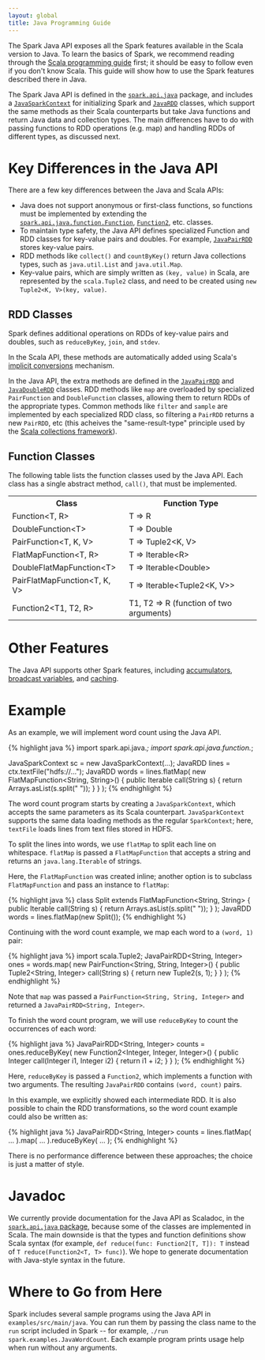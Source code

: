 ```yaml
---
layout: global
title: Java Programming Guide
---
```


The Spark Java API exposes all the Spark features available in the Scala version to Java.
To learn the basics of Spark, we recommend reading through the
[Scala programming guide](scala-programming-guide.html) first; it should be
easy to follow even if you don't know Scala.
This guide will show how to use the Spark features described there in Java.

The Spark Java API is defined in the
[`spark.api.java`](api/core/index.html#spark.api.java.package) package, and includes
a [`JavaSparkContext`](api/core/index.html#spark.api.java.JavaSparkContext) for
initializing Spark and [`JavaRDD`](api/core/index.html#spark.api.java.JavaRDD) classes,
which support the same methods as their Scala counterparts but take Java functions and return
Java data and collection types. The main differences have to do with passing functions to RDD
operations (e.g. map) and handling RDDs of different types, as discussed next.

# Key Differences in the Java API

There are a few key differences between the Java and Scala APIs:

* Java does not support anonymous or first-class functions, so functions must
  be implemented by extending the
  [`spark.api.java.function.Function`](api/core/index.html#spark.api.java.function.Function),
  [`Function2`](api/core/index.html#spark.api.java.function.Function2), etc.
  classes.
* To maintain type safety, the Java API defines specialized Function and RDD
  classes for key-value pairs and doubles. For example, 
  [`JavaPairRDD`](api/core/index.html#spark.api.java.JavaPairRDD)
  stores key-value pairs.
* RDD methods like `collect()` and `countByKey()` return Java collections types,
  such as `java.util.List` and `java.util.Map`.
* Key-value pairs, which are simply written as `(key, value)` in Scala, are represented
  by the `scala.Tuple2` class, and need to be created using `new Tuple2<K, V>(key, value)`.

## RDD Classes

Spark defines additional operations on RDDs of key-value pairs and doubles, such
as `reduceByKey`, `join`, and `stdev`.

In the Scala API, these methods are automatically added using Scala's
[implicit conversions](http://www.scala-lang.org/node/130) mechanism.

In the Java API, the extra methods are defined in the
[`JavaPairRDD`](api/core/index.html#spark.api.java.JavaPairRDD)
and [`JavaDoubleRDD`](api/core/index.html#spark.api.java.JavaDoubleRDD)
classes.  RDD methods like `map` are overloaded by specialized `PairFunction`
and `DoubleFunction` classes, allowing them to return RDDs of the appropriate
types.  Common methods like `filter` and `sample` are implemented by
each specialized RDD class, so filtering a `PairRDD` returns a new `PairRDD`,
etc (this acheives the "same-result-type" principle used by the [Scala collections
framework](http://docs.scala-lang.org/overviews/core/architecture-of-scala-collections.html)).

## Function Classes

The following table lists the function classes used by the Java API.  Each
class has a single abstract method, `call()`, that must be implemented.

<table class="table">
<tr><th>Class</th><th>Function Type</th></tr>

<tr><td>Function&lt;T, R&gt;</td><td>T =&gt; R </td></tr>
<tr><td>DoubleFunction&lt;T&gt;</td><td>T =&gt; Double </td></tr>
<tr><td>PairFunction&lt;T, K, V&gt;</td><td>T =&gt; Tuple2&lt;K, V&gt; </td></tr>

<tr><td>FlatMapFunction&lt;T, R&gt;</td><td>T =&gt; Iterable&lt;R&gt; </td></tr>
<tr><td>DoubleFlatMapFunction&lt;T&gt;</td><td>T =&gt; Iterable&lt;Double&gt; </td></tr>
<tr><td>PairFlatMapFunction&lt;T, K, V&gt;</td><td>T =&gt; Iterable&lt;Tuple2&lt;K, V&gt;&gt; </td></tr>

<tr><td>Function2&lt;T1, T2, R&gt;</td><td>T1, T2 =&gt; R (function of two arguments)</td></tr>
</table>


# Other Features

The Java API supports other Spark features, including
[accumulators](scala-programming-guide.html#accumulators),
[broadcast variables](scala-programming-guide.html#broadcast-variables), and
[caching](scala-programming-guide.html#rdd-persistence).


# Example

As an example, we will implement word count using the Java API.

{% highlight java %}
import spark.api.java.*;
import spark.api.java.function.*;

JavaSparkContext sc = new JavaSparkContext(...);
JavaRDD<String> lines = ctx.textFile("hdfs://...");
JavaRDD<String> words = lines.flatMap(
  new FlatMapFunction<String, String>() {
    public Iterable<String> call(String s) {
      return Arrays.asList(s.split(" "));
    }
  }
);
{% endhighlight %}

The word count program starts by creating a `JavaSparkContext`, which accepts
the same parameters as its Scala counterpart.  `JavaSparkContext` supports the
same data loading methods as the regular `SparkContext`; here, `textFile`
loads lines from text files stored in HDFS.

To split the lines into words, we use `flatMap` to split each line on
whitespace.  `flatMap` is passed a `FlatMapFunction` that accepts a string and
returns an `java.lang.Iterable` of strings.

Here, the `FlatMapFunction` was created inline; another option is to subclass
`FlatMapFunction` and pass an instance to `flatMap`:

{% highlight java %}
class Split extends FlatMapFunction<String, String> {
  public Iterable<String> call(String s) {
    return Arrays.asList(s.split(" "));
  }
);
JavaRDD<String> words = lines.flatMap(new Split());
{% endhighlight %}

Continuing with the word count example, we map each word to a `(word, 1)` pair:

{% highlight java %}
import scala.Tuple2;
JavaPairRDD<String, Integer> ones = words.map(
  new PairFunction<String, String, Integer>() {
    public Tuple2<String, Integer> call(String s) {
      return new Tuple2(s, 1);
    }
  }
);
{% endhighlight %}

Note that `map` was passed a `PairFunction<String, String, Integer>` and
returned a `JavaPairRDD<String, Integer>`.

To finish the word count program, we will use `reduceByKey` to count the
occurrences of each word:

{% highlight java %}
JavaPairRDD<String, Integer> counts = ones.reduceByKey(
  new Function2<Integer, Integer, Integer>() {
    public Integer call(Integer i1, Integer i2) {
      return i1 + i2;
    }
  }
);
{% endhighlight %}

Here, `reduceByKey` is passed a `Function2`, which implements a function with
two arguments.  The resulting `JavaPairRDD` contains `(word, count)` pairs.

In this example, we explicitly showed each intermediate RDD.  It is also
possible to chain the RDD transformations, so the word count example could also
be written as:

{% highlight java %}
JavaPairRDD<String, Integer> counts = lines.flatMap(
    ...
  ).map(
    ...
  ).reduceByKey(
    ...
  );
{% endhighlight %}

There is no performance difference between these approaches; the choice is
just a matter of style.

# Javadoc

We currently provide documentation for the Java API as Scaladoc, in the
[`spark.api.java` package](api/core/index.html#spark.api.java.package), because
some of the classes are implemented in Scala. The main downside is that the types and function
definitions show Scala syntax (for example, `def reduce(func: Function2[T, T]): T` instead of
`T reduce(Function2<T, T> func)`). 
We hope to generate documentation with Java-style syntax in the future.


# Where to Go from Here

Spark includes several sample programs using the Java API in
`examples/src/main/java`.  You can run them by passing the class name to the
`run` script included in Spark -- for example, `./run
spark.examples.JavaWordCount`.  Each example program prints usage help when run
without any arguments.

